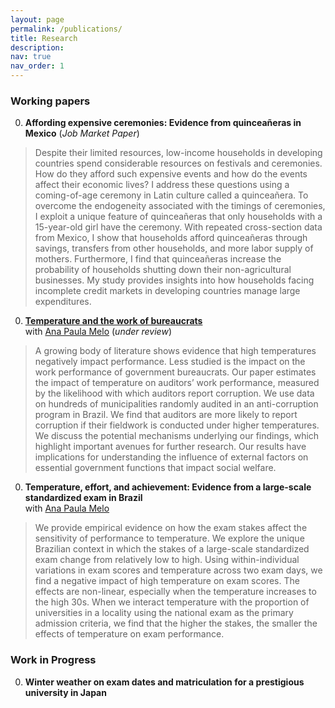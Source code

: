 ```yaml
---
layout: page
permalink: /publications/
title: Research
description: 
nav: true
nav_order: 1
---
```

<div class="publications">

### Working papers ###

0. **Affording expensive ceremonies: Evidence from quinceañeras in Mexico** (*Job Market Paper*)  
> Despite their limited resources, low-income households in developing countries spend considerable resources on festivals and ceremonies. How do they afford such expensive events and how do the events affect their economic lives? I address these questions using a coming-of-age ceremony in Latin culture called a quinceañera. To overcome the endogeneity associated with the timings of ceremonies, I exploit a unique feature of quinceañeras that only households with a 15-year-old girl have the ceremony. With repeated cross-section data from Mexico, I show that households afford quinceañeras through savings, transfers from other households, and more labor supply of mothers. Furthermore, I find that quinceañeras increase the probability of households shutting down their non-agricultural businesses. My study provides insights into how households facing incomplete credit markets in developing countries manage large expenditures.

0. **[Temperature and the work of bureaucrats](http://anapmelo.github.io/files/manuscript_MM.pdf)**  
with [Ana Paula Melo](https://www.apmelo.com/) (*under review*)
> A growing body of literature shows evidence that high temperatures negatively impact performance. Less studied is the impact on the work performance of government bureaucrats. Our paper estimates the impact of temperature on auditors’ work performance, measured by the likelihood with which auditors report corruption. We use data on hundreds of municipalities randomly audited in an anti-corruption program in Brazil. We find that auditors are more likely to report corruption if their fieldwork is conducted under higher temperatures. We discuss the potential mechanisms underlying our findings, which highlight important avenues for further research. Our results have implications for understanding the influence of external factors on essential government functions that impact social welfare.

0. **Temperature, effort, and achievement: Evidence from a large-scale standardized exam in Brazil**  
with [Ana Paula Melo](https://www.apmelo.com/)
> We provide empirical evidence on how the exam stakes affect the sensitivity of performance to temperature. We explore the unique Brazilian context in which the stakes of a large-scale standardized exam change from relatively low to high. Using within-individual variations in exam scores and temperature across two exam days, we find a negative impact of high temperature on exam scores. The effects are non-linear, especially when the temperature increases to the high 30s. When we interact temperature with the proportion of universities in a locality using the national exam as the primary admission criteria, we find that the higher the stakes, the smaller the effects of temperature on exam performance.

### Work in Progress ###

0. **Winter weather on exam dates and matriculation for a prestigious university in Japan**  

